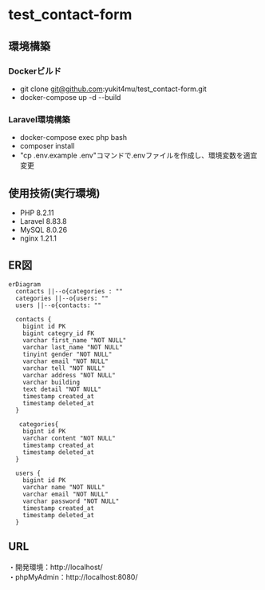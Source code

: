 # test_contact-form

## 環境構築
### Dockerビルド
- git clone git@github.com:yukit4mu/test_contact-form.git
- docker-compose up -d --build
### Laravel環境構築
- docker-compose exec php bash
- composer install
- "cp .env.example .env"コマンドで.envファイルを作成し、環境変数を適宜変更

## 使用技術(実行環境)
- PHP 8.2.11
- Laravel 8.83.8
- MySQL 8.0.26
- nginx 1.21.1

## ER図
```mermaid
erDiagram
  contacts ||--o{categories : ""
  categories ||--o{users: ""
  users ||--o{contacts: ""

  contacts {
    bigint id PK
    bigint categry_id FK
    varchar first_name "NOT NULL"
    varchar last_name "NOT NULL"
    tinyint gender "NOT NULL"
    varchar email "NOT NULL"
    varchar tell "NOT NULL"
    varchar address "NOT NULL"
    varchar building
    text detail "NOT NULL"
    timestamp created_at
    timestamp deleted_at
  }

   categories{
    bigint id PK
    varchar content "NOT NULL"
    timestamp created_at
    timestamp deleted_at
  }

  users {
    bigint id PK
    varchar name "NOT NULL"
    varchar email "NOT NULL"
    varchar password "NOT NULL"
    timestamp created_at
    timestamp deleted_at
  }
```
## URL
・開発環境：http://localhost/  
・phpMyAdmin：http://localhost:8080/